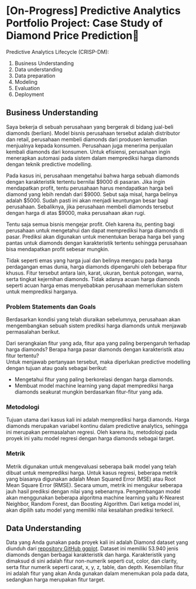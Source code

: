 # [On-Progress] Predictive Analytics Portfolio Project: Case Study of Diamond Price Prediction💎	

Predictive Analytics Lifecycle (CRISP-DM):
  1. Business Understanding
  2. Data understanding 
  3. Data preparation 
  4. Modeling 
  5. Evaluation 
  6. Deployment

## Business Understanding
Saya bekerja di sebuah perusahaan yang bergerak di bidang jual-beli diamonds (berlian). Model bisnis perusahaan tersebut adalah distributor dan retail, perusahaan membeli diamonds dari produsen kemudian menjualnya kepada konsumen. Perusahaan juga menerima penjualan kembali diamonds dari konsumen. Untuk efisiensi, perusahaan ingin menerapkan automasi pada sistem dalam memprediksi harga diamonds dengan teknik predictive modelling. 

Pada kasus ini, perusahaan mengetahui bahwa harga sebuah diamonds dengan karakteristik tertentu bernilai $9000 di pasaran.  Jika ingin mendapatkan profit, tentu perusahaan harus mendapatkan harga beli diamond yang lebih rendah dari $9000. Sebut saja misal, harga belinya adalah $5000. Sudah pasti ini akan menjadi keuntungan besar bagi perusahaan. Sebaliknya, jika perusahaan membeli diamonds tersebut dengan harga di atas $9000, maka perusahaan akan rugi.

Tentu saja semua bisnis mengejar profit. Oleh karena itu, penting bagi perusahaan untuk mengetahui dan dapat memprediksi harga diamonds di pasar. Prediksi akan digunakan untuk menentukan berapa harga beli yang pantas untuk diamonds dengan karakteristik tertentu sehingga perusahaan bisa mendapatkan profit sebesar mungkin.

Tidak seperti emas yang harga jual dan belinya mengacu pada harga perdagangan emas dunia, harga diamonds dipengaruhi oleh beberapa fitur khusus. Fitur tersebut antara lain, karat, ukuran, bentuk potongan, warna, serta tingkat kejernihan diamonds. Tidak adanya acuan harga diamonds seperti acuan harga emas menyebabkan perusahaan memerlukan sistem untuk memprediksi harganya.

### Problem Statements dan Goals
Berdasarkan kondisi yang telah diuraikan sebelumnya, perusahaan akan mengembangkan sebuah sistem prediksi harga diamonds untuk menjawab permasalahan berikut.

Dari serangkaian fitur yang ada, fitur apa yang paling berpengaruh terhadap harga diamonds?
Berapa harga pasar diamonds dengan karakteristik atau fitur tertentu?  
Untuk menjawab pertanyaan tersebut, maka diperlukan predictive modelling dengan tujuan atau goals sebagai berikut:
  - Mengetahui fitur yang paling berkorelasi dengan harga diamonds.
  - Membuat model machine learning yang dapat memprediksi harga diamonds seakurat mungkin berdasarkan fitur-fitur yang ada.

### Metodologi
Tujuan utama dari kasus kali ini adalah memprediksi harga diamonds. Harga diamonds merupakan variabel kontinu dalam predictive analytics, sehingga ini merupakan permasalahan regresi. Oleh karena itu, metodologi pada proyek ini yaitu model regresi dengan harga diamonds sebagai target.

### Metrik
Metrik digunakan untuk mengevaluasi seberapa baik model yang telah dibuat untuk memprediksi harga. Untuk kasus regresi, beberapa metrik yang biasanya digunakan adalah Mean Squared Error (MSE) atau Root Mean Square Error (RMSE). Secara umum, metrik ini mengukur seberapa jauh hasil prediksi dengan nilai yang sebenarnya. 
Pengembangan model akan menggunakan beberapa algoritma machine learning yaitu K-Nearest Neighbor, Random Forest, dan Boosting Algorithm. Dari ketiga model ini, akan dipilih satu model yang memiliki nilai kesalahan prediksi terkecil.

## Data Understanding 
Data yang Anda gunakan pada proyek kali ini adalah Diamond dataset yang diunduh dari [repository GitHub ggplot](https://github.com/tidyverse/ggplot2/tree/master/data-raw). Dataset ini memiliki 53.940 jenis diamonds dengan berbagai karakteristik dan harga. Karakteristik yang dimaksud di sini adalah fitur non-numerik seperti cut, color, dan clarity, serta fitur numerik seperti carat, x, y, z, table, dan depth. Kesembilan fitur ini adalah fitur yang akan Anda gunakan dalam menemukan pola pada data, sedangkan harga merupakan fitur target.
